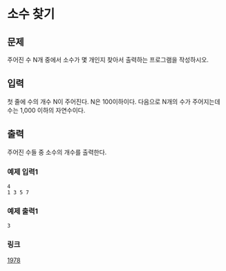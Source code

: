 # 소수 찾기

## 문제

주어진 수 N개 중에서 소수가 몇 개인지 찾아서 출력하는 프로그램을 작성하시오.

## 입력

첫 줄에 수의 개수 N이 주어진다. N은 100이하이다. 다음으로 N개의 수가 주어지는데 수는 1,000 이하의 자연수이다.

## 출력

주어진 수들 중 소수의 개수를 출력한다.

### 예제 입력1

```
4
1 3 5 7
```

### 예제 출력1

```
3
```

### 링크

<a href="https://www.acmicpc.net/problem/1978" target="_blank">1978</a>